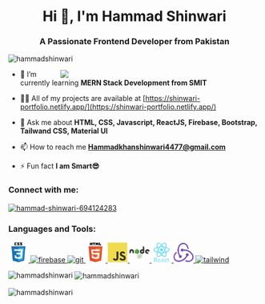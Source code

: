<h1 align="center">Hi 👋, I'm Hammad Shinwari</h1>
<h3 align="center">A Passionate Frontend Developer from Pakistan</h3>

<p align="left"> <img src="https://komarev.com/ghpvc/?username=hammadshinwari&label=Profile%20views&color=0e75b6&style=flat" alt="hammadshinwari" /> </p>
<img align="right" width="400px" src="https://i.pinimg.com/550x/54/e3/7d/54e37d8074ebcde1d96c77d7b2a7f310.jpg"/>

- 🌱 I’m currently learning **MERN Stack Development from SMIT**

- 👨‍💻 All of my projects are available at [https://shinwari-portfolio.netlify.app/](https://shinwari-portfolio.netlify.app/)

- 💬 Ask me about **HTML, CSS, Javascript, ReactJS, Firebase, Bootstrap, Tailwand CSS, Material UI**

- 📫 How to reach me **Hammadkhanshinwari4477@gmail.com**

- ⚡ Fun fact **I am Smart😎**

<h3 align="left">Connect with me:</h3>
<p align="left">
<a href="https://linkedin.com/in/hammad-shinwari-694124283" target="blank"><img align="center" src="https://raw.githubusercontent.com/rahuldkjain/github-profile-readme-generator/master/src/images/icons/Social/linked-in-alt.svg" alt="hammad-shinwari-694124283" height="30" width="40" /></a>
</p>

<h3 align="left">Languages and Tools:</h3>
<p align="left"> <a href="https://www.w3schools.com/css/" target="_blank" rel="noreferrer"> <img src="https://raw.githubusercontent.com/devicons/devicon/master/icons/css3/css3-original-wordmark.svg" alt="css3" width="40" height="40"/> </a> <a href="https://firebase.google.com/" target="_blank" rel="noreferrer"> <img src="https://www.vectorlogo.zone/logos/firebase/firebase-icon.svg" alt="firebase" width="40" height="40"/> </a> <a href="https://git-scm.com/" target="_blank" rel="noreferrer"> <img src="https://www.vectorlogo.zone/logos/git-scm/git-scm-icon.svg" alt="git" width="40" height="40"/> </a> <a href="https://www.w3.org/html/" target="_blank" rel="noreferrer"> <img src="https://raw.githubusercontent.com/devicons/devicon/master/icons/html5/html5-original-wordmark.svg" alt="html5" width="40" height="40"/> </a> <a href="https://developer.mozilla.org/en-US/docs/Web/JavaScript" target="_blank" rel="noreferrer"> <img src="https://raw.githubusercontent.com/devicons/devicon/master/icons/javascript/javascript-original.svg" alt="javascript" width="40" height="40"/> </a> <a href="https://nodejs.org" target="_blank" rel="noreferrer"> <img src="https://raw.githubusercontent.com/devicons/devicon/master/icons/nodejs/nodejs-original-wordmark.svg" alt="nodejs" width="40" height="40"/> </a> <a href="https://reactjs.org/" target="_blank" rel="noreferrer"> <img src="https://raw.githubusercontent.com/devicons/devicon/master/icons/react/react-original-wordmark.svg" alt="react" width="40" height="40"/> </a> <a href="https://redux.js.org" target="_blank" rel="noreferrer"> <img src="https://raw.githubusercontent.com/devicons/devicon/master/icons/redux/redux-original.svg" alt="redux" width="40" height="40"/> </a> <a href="https://tailwindcss.com/" target="_blank" rel="noreferrer"> <img src="https://www.vectorlogo.zone/logos/tailwindcss/tailwindcss-icon.svg" alt="tailwind" width="40" height="40"/> </a> </p>

<p><img align="left" src="https://github-readme-stats.vercel.app/api/top-langs?username=hammadshinwari&show_icons=true&locale=en&layout=compact" alt="hammadshinwari" /></p>

<p>&nbsp;<img align="center" src="https://github-readme-stats.vercel.app/api?username=hammadshinwari&show_icons=true&locale=en" alt="hammadshinwari" /></p>

<p><img align="center" src="https://github-readme-streak-stats.herokuapp.com/?user=hammadshinwari&" alt="hammadshinwari" /></p>
